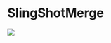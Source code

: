 # SlingShotMerge

![](https://github.com/BoraOzkoc/SlingShotMerge/blob/main/RPReplay_Final1673351619_AdobeExpress.gif)
